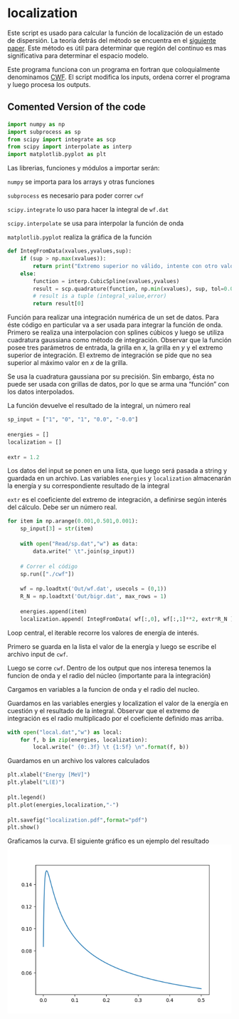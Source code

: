 # localization

Este script es usado para calcular la función de localización de un estado de dispersión. La teoría detrás del método se encuentra en el [siguiente paper](https://www.sciencedirect.com/science/article/pii/S0370269304001753). Este método es útil para determinar que región del continuo es mas significativa para determinar el espacio modelo.

Este programa funciona con un programa en fortran que coloquialmente denominamos [CWF](https://www.sciencedirect.com/science/article/abs/pii/001046559400135O). El script modifica los inputs, ordena correr el programa y luego procesa los outputs.

## Comented Version of the code 

```python
import numpy as np
import subprocess as sp
from scipy import integrate as scp
from scipy import interpolate as interp
import matplotlib.pyplot as plt
```

Las librerias, funciones y módulos a importar serán:

`numpy` se importa para los arrays y otras funciones

`subprocess` es necesario para poder correr `cwf`

`scipy.integrate` lo uso para hacer la integral de `wf.dat`

`scipy.interpolate` se usa para interpolar la función de onda

`matplotlib.pyplot` realiza la gráfica de la función

```python
def IntegFromData(xvalues,yvalues,sup):
    if (sup > np.max(xvalues)):
        return print("Extremo superior no válido, intente con otro valor.")
    else:
        function = interp.CubicSpline(xvalues,yvalues)
        result = scp.quadrature(function, np.min(xvalues), sup, tol=0.000001 )
        # result is a tuple (integral_value,error)
        return result[0]
```

Función para realizar una integración numérica de un set de datos. Para éste código en particular va a ser usada para integrar la función de onda. Primero se realiza una interpolacion con splines cúbicos y luego se utiliza cuadratura gaussiana como método de integración. Observar que la función posee tres parámetros de entrada, la grilla en $x$, la grilla en $y$ y el extremo superior de integración. El extremo de integración se pide que no sea superior al máximo valor en $x$  de la grilla.

Se usa la cuadratura gaussiana por su precisión. Sin embargo, ésta no puede ser usada con grillas de datos, por lo que se arma una “función” con los datos interpolados. 

La función devuelve el resultado de la integral, un número real

```python
sp_input = ["1", "0", "1", "0.0", "-0.0"]

energies = []
localization = []

extr = 1.2
```

Los datos del input se ponen en una lista, que luego será pasada a string y guardada en un archivo. Las variables `energies` y `localization` almacenarán la energía y su correspondiente resultado de la integral 

`extr` es el coeficiente del extremo de integración, a definirse según interés del cálculo. Debe ser un número real.

```python
for item in np.arange(0.001,0.501,0.001):
    sp_input[3] = str(item)

    with open("Read/sp.dat","w") as data:
        data.write(" \t".join(sp_input))

    # Correr el código
    sp.run(["./cwf"])

    wf = np.loadtxt('Out/wf.dat', usecols = (0,1))
    R_N = np.loadtxt('Out/bigr.dat', max_rows = 1)

    energies.append(item)
    localization.append( IntegFromData( wf[:,0], wf[:,1]**2, extr*R_N ) )
```

Loop central, el iterable recorre los valores de energía de interés. 

Primero se guarda en la lista el valor de la energía y luego se escribe el archivo input de `cwf`. 

Luego se corre `cwf`. Dentro de los output que nos interesa tenemos la funcion de onda y el radio del núcleo (importante para la integración)

Cargamos en variables a la funcion de onda y el radio del nucleo.

Guardamos en las variables energies y localization el valor de la energía en cuestión y el resultado de la integral. Observar que el extremo de integración es el radio multiplicado por el coeficiente definido mas arriba.

```python
with open("local.dat","w") as local:
    for f, b in zip(energies, localization):
        local.write(" {0:.3f} \t {1:5f} \n".format(f, b))
```

Guardamos en un archivo los valores calculados

```python
plt.xlabel("Energy [MeV]")
plt.ylabel("L(E)")

plt.legend()
plt.plot(energies,localization,"-")

plt.savefig("localization.pdf",format="pdf")
plt.show()
```

Graficamos la curva. El siguiente gráfico es un ejemplo del resultado
![localization.png](assets/localization.png)
